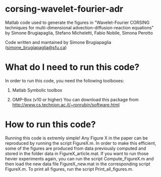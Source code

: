 # corsing-wavelet-fourier-adr
Matlab code used to generate the figures in "Wavelet-Fourier CORSING techniques for multi-dimensional advection-diffusion-reaction equations" by Simone Brugiapaglia, Stefano Micheletti, Fabio Nobile, Simona Perotto

Code written and mantained by Simone Brugiapaglia (simone_brugiapaglia@sfu.ca)

# What do I need to run this code?     

In order to run this code, you need the following toolboxes:

1. Matlab Symbolic toolbox

2. OMP-Box (v10 or higher)
   You can download this package from 
   http://www.cs.technion.ac.il/~ronrubin/software.html

# How to run this code?                                

Running this code is extremly simple! Any Figure X in the paper can be reproduced by running the script FigureX.m. In order to make this efficient, some of the figures are produced from data previously computed and stored in the folder data in FigureX_article.mat. If you want to run those hevier experiments again, you can run the script Compute_FigureX.m and then load the new data file FigureX_new.mat in the corresponding script FigureX.m. 
To print all figures, run the script Print_all_figures.m.
